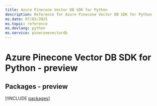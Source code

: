 ```yaml
---
title: Azure Pinecone Vector DB SDK for Python
description: Reference for Azure Pinecone Vector DB SDK for Python
ms.date: 07/03/2025
ms.topic: reference
ms.devlang: python
ms.service: pineconevectordb
---
```

# Azure Pinecone Vector DB SDK for Python - preview
## Packages - preview
[!INCLUDE [packages](pinecone-vector-db-index.md)]